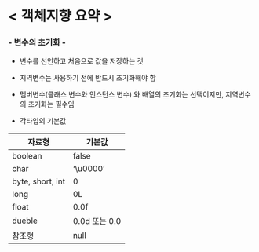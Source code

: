 # < 객체지향 요약 > 

### - 변수의 초기화 -

- 변수를 선언하고 처음으로 값을 저장하는 것
- 지역변수는 사용하기 전에 반드시 초기화해야 함
- 멤버변수(클래스 변수와 인스턴스 변수) 와 배열의 초기화는 선택이지만, 지역변수의 초기화는 필수임


- 각타입의 기본값

|자료형|기본값|
|---|---|
|boolean|false|
|char|‘\u0000’|
|byte, short, int|0|
|long|0L|
|float|0.0f|
|dueble|0.0d 또는 0.0|
|참조형|null|


